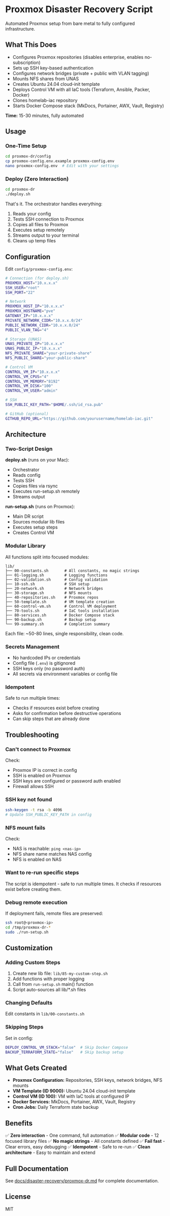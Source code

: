 # Proxmox Disaster Recovery Script

Automated Proxmox setup from bare metal to fully configured infrastructure.

## What This Does

- Configures Proxmox repositories (disables enterprise, enables no-subscription)
- Sets up SSH key-based authentication
- Configures network bridges (private + public with VLAN tagging)
- Mounts NFS shares from UNAS
- Creates Ubuntu 24.04 cloud-init template
- Deploys Control VM with all IaC tools (Terraform, Ansible, Packer, Docker)
- Clones homelab-iac repository
- Starts Docker Compose stack (MkDocs, Portainer, AWX, Vault, Registry)

**Time:** 15-30 minutes, fully automated

## Usage

### One-Time Setup

```bash
cd proxmox-dr/config
cp proxmox-config.env.example proxmox-config.env
nano proxmox-config.env  # Edit with your settings
```

### Deploy (Zero Interaction)

```bash
cd proxmox-dr
./deploy.sh
```

That's it. The orchestrator handles everything:
1. Reads your config
2. Tests SSH connection to Proxmox
3. Copies all files to Proxmox
4. Executes setup remotely
5. Streams output to your terminal
6. Cleans up temp files

## Configuration

Edit `config/proxmox-config.env`:

```bash
# Connection (for deploy.sh)
PROXMOX_HOST="10.x.x.x"
SSH_USER="root"
SSH_PORT="22"

# Network
PROXMOX_HOST_IP="10.x.x.x"
PROXMOX_HOSTNAME="pve"
GATEWAY_IP="10.x.x.x"
PRIVATE_NETWORK_CIDR="10.x.x.0/24"
PUBLIC_NETWORK_CIDR="10.x.x.0/24"
PUBLIC_VLAN_TAG="4"

# Storage (UNAS)
UNAS_PRIVATE_IP="10.x.x.x"
UNAS_PUBLIC_IP="10.x.x.x"
NFS_PRIVATE_SHARE="your-private-share"
NFS_PUBLIC_SHARE="your-public-share"

# Control VM
CONTROL_VM_IP="10.x.x.x"
CONTROL_VM_CPUS="4"
CONTROL_VM_MEMORY="8192"
CONTROL_VM_DISK="100"
CONTROL_VM_USER="admin"

# SSH
SSH_PUBLIC_KEY_PATH="$HOME/.ssh/id_rsa.pub"

# GitHub (optional)
GITHUB_REPO_URL="https://github.com/yourusername/homelab-iac.git"
```

## Architecture

### Two-Script Design

**deploy.sh** (runs on your Mac):
- Orchestrator
- Reads config
- Tests SSH
- Copies files via rsync
- Executes run-setup.sh remotely
- Streams output

**run-setup.sh** (runs on Proxmox):
- Main DR script
- Sources modular lib files
- Executes setup steps
- Creates Control VM

### Modular Library

All functions split into focused modules:

```
lib/
├── 00-constants.sh       # All constants, no magic strings
├── 01-logging.sh         # Logging functions
├── 02-validation.sh      # Config validation
├── 10-ssh.sh             # SSH setup
├── 20-network.sh         # Network bridges
├── 30-storage.sh         # NFS mounts
├── 40-repositories.sh    # Proxmox repos
├── 50-template.sh        # VM template creation
├── 60-control-vm.sh      # Control VM deployment
├── 70-tools.sh           # IaC tools installation
├── 80-services.sh        # Docker Compose stack
├── 90-backup.sh          # Backup setup
└── 99-summary.sh         # Completion summary
```

Each file: ~50-80 lines, single responsibility, clean code.

### Secrets Management

- No hardcoded IPs or credentials
- Config file (`.env`) is gitignored
- SSH keys only (no password auth)
- All secrets via environment variables or config file

### Idempotent

Safe to run multiple times:
- Checks if resources exist before creating
- Asks for confirmation before destructive operations
- Can skip steps that are already done

## Troubleshooting

### Can't connect to Proxmox

Check:
- Proxmox IP is correct in config
- SSH is enabled on Proxmox
- SSH keys are configured or password auth enabled
- Firewall allows SSH

### SSH key not found

```bash
ssh-keygen -t rsa -b 4096
# Update SSH_PUBLIC_KEY_PATH in config
```

### NFS mount fails

Check:
- NAS is reachable: `ping <nas-ip>`
- NFS share name matches NAS config
- NFS is enabled on NAS

### Want to re-run specific steps

The script is idempotent - safe to run multiple times. It checks if resources exist before creating them.

### Debug remote execution

If deployment fails, remote files are preserved:

```bash
ssh root@<proxmox-ip>
cd /tmp/proxmox-dr-*
sudo ./run-setup.sh
```

## Customization

### Adding Custom Steps

1. Create new lib file: `lib/85-my-custom-step.sh`
2. Add functions with proper logging
3. Call from `run-setup.sh` main() function
4. Script auto-sources all lib/*.sh files

### Changing Defaults

Edit constants in `lib/00-constants.sh`

### Skipping Steps

Set in config:

```bash
DEPLOY_CONTROL_VM_STACK="false"  # Skip Docker Compose
BACKUP_TERRAFORM_STATE="false"   # Skip backup setup
```

## What Gets Created

- **Proxmox Configuration:** Repositories, SSH keys, network bridges, NFS mounts
- **VM Template (ID 9000):** Ubuntu 24.04 cloud-init template
- **Control VM (ID 100):** VM with IaC tools at configured IP
- **Docker Services:** MkDocs, Portainer, AWX, Vault, Registry
- **Cron Jobs:** Daily Terraform state backup

## Benefits

✅ **Zero interaction** - One command, full automation
✅ **Modular code** - 12 focused library files
✅ **No magic strings** - All constants defined
✅ **Fail fast** - Clear errors, easy debugging
✅ **Idempotent** - Safe to re-run
✅ **Clean architecture** - Easy to maintain and extend

## Full Documentation

See [docs/disaster-recovery/proxmox-dr.md](../docs/disaster-recovery/proxmox-dr.md) for complete documentation.

## License

MIT

